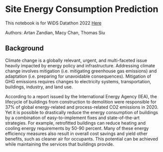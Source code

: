 # Site Energy Consumption Prediction

This notebook is for WiDS Datathon 2022 [Here](https://www.kaggle.com/c/widsdatathon2022/overview)

Authors: Artan Zandian, Macy Chan, Thomas Siu

## Background

Climate change is a globally relevant, urgent, and multi-faceted issue heavily impacted by energy policy and infrastructure. Addressing climate change involves mitigation (i.e. mitigating greenhouse gas emissions) and adaptation (i.e. preparing for unavoidable consequences). Mitigation of GHG emissions requires changes to electricity systems, transportation, buildings, industry, and land use.

According to a report issued by the International Energy Agency (IEA), the lifecycle of buildings from construction to demolition were responsible for 37% of global energy-related and process-related CO2 emissions in 2020. Yet it is possible to drastically reduce the energy consumption of buildings by a combination of easy-to-implement fixes and state-of-the-art strategies. For example, retrofitted buildings can reduce heating and cooling energy requirements by 50-90 percent. Many of these energy efficiency measures also result in overall cost savings and yield other benefits, such as cleaner air for occupants. This potential can be achieved while maintaining the services that buildings provide.
